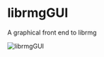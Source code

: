 # librmgGUI
A graphical front end to librmg

![librmgGUI](https://github.com/Paul-Wortmann/librmgGUI/tree/master/images/Screenshot_from_2020-04-26.png)


